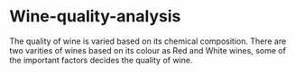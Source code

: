 # Wine-quality-analysis
The quality of wine is varied based on its chemical composition. There are two varities of wines based on its colour as Red and White wines, some of the important factors decides the quality of wine.
